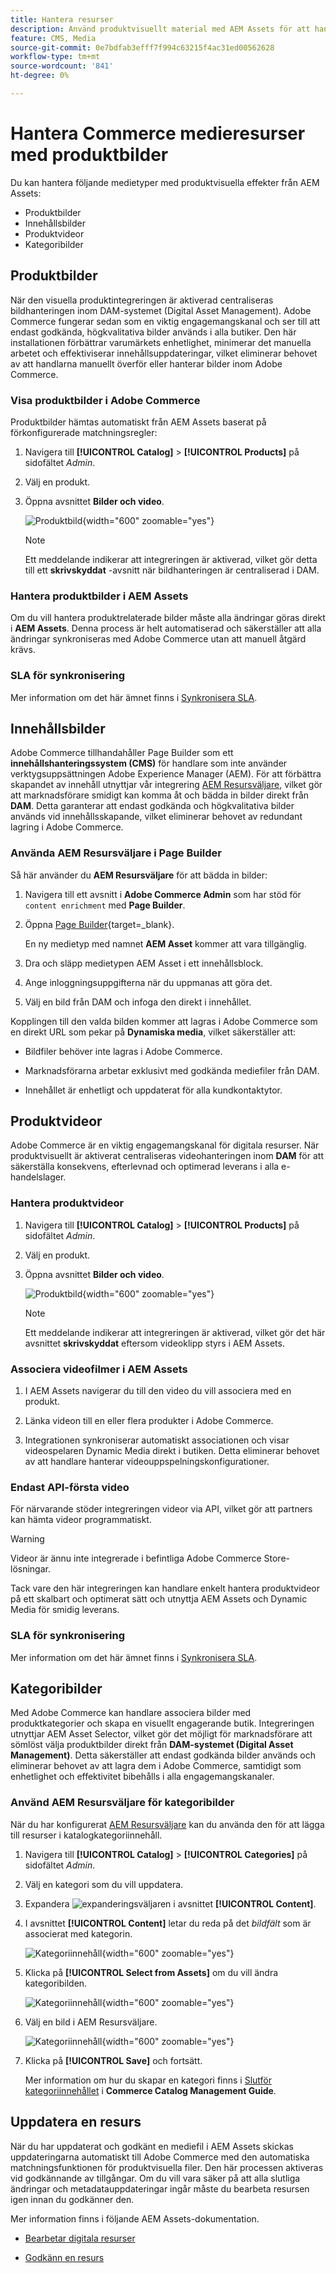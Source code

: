 ```yaml
---
title: Hantera resurser
description: Använd produktvisuellt material med AEM Assets för att hantera mediematerial för butiken.
feature: CMS, Media
source-git-commit: 0e7bdfab3efff7f994c63215f4ac31ed00562628
workflow-type: tm+mt
source-wordcount: '841'
ht-degree: 0%

---
```



# Hantera Commerce medieresurser med produktbilder

<!--In ACAP-844, this topic was linked to from the Commerce Admin products images and videos when the Assets integration is enabled. If the URL to the topic changes, be sure to add a redirect.-->

Du kan hantera följande medietyper med produktvisuella effekter från AEM Assets:

* Produktbilder
* Innehållsbilder
* Produktvideor
* Kategoribilder

## Produktbilder

När den visuella produktintegreringen är aktiverad centraliseras bildhanteringen inom DAM-systemet (Digital Asset Management). Adobe Commerce fungerar sedan som en viktig engagemangskanal och ser till att endast godkända, högkvalitativa bilder används i alla butiker. Den här installationen förbättrar varumärkets enhetlighet, minimerar det manuella arbetet och effektiviserar innehållsuppdateringar, vilket eliminerar behovet av att handlarna manuellt överför eller hanterar bilder inom Adobe Commerce.

### Visa produktbilder i Adobe Commerce

Produktbilder hämtas automatiskt från AEM Assets baserat på förkonfigurerade matchningsregler:

1. Navigera till **[!UICONTROL Catalog]** > **[!UICONTROL Products]** på sidofältet _Admin_.

1. Välj en produkt.

1. Öppna avsnittet **Bilder och video**.

   ![Produktbild](assets/product-image.png){width="600" zoomable="yes"}

   >[!NOTE]
   >
   > Ett meddelande indikerar att integreringen är aktiverad, vilket gör detta till ett **skrivskyddat** -avsnitt när bildhanteringen är centraliserad i DAM.

### Hantera produktbilder i AEM Assets

Om du vill hantera produktrelaterade bilder måste alla ändringar göras direkt i **AEM Assets**. Denna process är helt automatiserad och säkerställer att alla ändringar synkroniseras med Adobe Commerce utan att manuell åtgärd krävs.

### SLA för synkronisering

Mer information om det här ämnet finns i [Synkronisera SLA](get-started/setup-synchronization.md#synchronization-sla).

## Innehållsbilder

Adobe Commerce tillhandahåller Page Builder som ett **innehållshanteringssystem (CMS)** för handlare som inte använder verktygsuppsättningen Adobe Experience Manager (AEM). För att förbättra skapandet av innehåll utnyttjar vår integrering [AEM Resursväljare](synchronize/asset-selector-integration.md), vilket gör att marknadsförare smidigt kan komma åt och bädda in bilder direkt från **DAM**. Detta garanterar att endast godkända och högkvalitativa bilder används vid innehållsskapande, vilket eliminerar behovet av redundant lagring i Adobe Commerce.

### Använda AEM Resursväljare i Page Builder

Så här använder du **AEM Resursväljare** för att bädda in bilder:

1. Navigera till ett avsnitt i **Adobe Commerce Admin** som har stöd för `content enrichment` med **Page Builder**.

1. Öppna [Page Builder](https://developer.adobe.com/commerce/frontend-core/page-builder/){target=_blank}.

   En ny medietyp med namnet **AEM Asset** kommer att vara tillgänglig.

1. Dra och släpp medietypen AEM Asset i ett innehållsblock.

1. Ange inloggningsuppgifterna när du uppmanas att göra det.

1. Välj en bild från DAM och infoga den direkt i innehållet.

Kopplingen till den valda bilden kommer att lagras i Adobe Commerce som en direkt URL som pekar på **Dynamiska media**, vilket säkerställer att:

* Bildfiler behöver inte lagras i Adobe Commerce.

* Marknadsförarna arbetar exklusivt med godkända mediefiler från DAM.

* Innehållet är enhetligt och uppdaterat för alla kundkontaktytor.

## Produktvideor

Adobe Commerce är en viktig engagemangskanal för digitala resurser. När produktvisuellt är aktiverat centraliseras videohanteringen inom **DAM** för att säkerställa konsekvens, efterlevnad och optimerad leverans i alla e-handelslager.

### Hantera produktvideor

1. Navigera till **[!UICONTROL Catalog]** > **[!UICONTROL Products]** på sidofältet _Admin_.

1. Välj en produkt.

1. Öppna avsnittet **Bilder och video**.

   ![Produktbild](assets/product-image.png){width="600" zoomable="yes"}

   >[!NOTE]
   >
   > Ett meddelande indikerar att integreringen är aktiverad, vilket gör det här avsnittet **skrivskyddat** eftersom videoklipp styrs i AEM Assets.

### Associera videofilmer i AEM Assets

1. I AEM Assets navigerar du till den video du vill associera med en produkt.

1. Länka videon till en eller flera produkter i Adobe Commerce.

1. Integrationen synkroniserar automatiskt associationen och visar videospelaren Dynamic Media direkt i butiken. Detta eliminerar behovet av att handlare hanterar videouppspelningskonfigurationer.

### Endast API-första video

För närvarande stöder integreringen videor via API, vilket gör att partners kan hämta videor programmatiskt.

>[!WARNING]
>
> Videor är ännu inte integrerade i befintliga Adobe Commerce Store-lösningar.

Tack vare den här integreringen kan handlare enkelt hantera produktvideor på ett skalbart och optimerat sätt och utnyttja AEM Assets och Dynamic Media för smidig leverans.

### SLA för synkronisering

Mer information om det här ämnet finns i [Synkronisera SLA](get-started/setup-synchronization.md#synchronization-sla).

## Kategoribilder

Med Adobe Commerce kan handlare associera bilder med produktkategorier och skapa en visuellt engagerande butik. Integreringen utnyttjar AEM Asset Selector, vilket gör det möjligt för marknadsförare att sömlöst välja produktbilder direkt från **DAM-systemet (Digital Asset Management)**. Detta säkerställer att endast godkända bilder används och eliminerar behovet av att lagra dem i Adobe Commerce, samtidigt som enhetlighet och effektivitet bibehålls i alla engagemangskanaler.

### Använd AEM Resursväljare för kategoribilder

När du har konfigurerat [AEM Resursväljare](synchronize/asset-selector-integration.md) kan du använda den för att lägga till resurser i katalogkategoriinnehåll.

1. Navigera till **[!UICONTROL Catalog]** > **[!UICONTROL Categories]** på sidofältet _Admin_.

1. Välj en kategori som du vill uppdatera.

1. Expandera ![expanderingsväljaren](../assets/icon-display-expand.png) i avsnittet **[!UICONTROL Content]**.

1. I avsnittet **[!UICONTROL Content]** letar du reda på det *bildfält* som är associerat med kategorin.

   ![Kategoriinnehåll](assets/category-asset.png){width="600" zoomable="yes"}

1. Klicka på **[!UICONTROL Select from Assets]** om du vill ändra kategoribilden.

   ![Kategoriinnehåll](assets/asset-view.png){width="600" zoomable="yes"}

1. Välj en bild i AEM Resursväljare.

   ![Kategoriinnehåll](assets/select-image.png){width="600" zoomable="yes"}

1. Klicka på **[!UICONTROL Save]** och fortsätt.

   Mer information om hur du skapar en kategori finns i [Slutför kategoriinnehållet](https://experienceleague.adobe.com/en/docs/commerce-admin/catalog/categories/create/category-create#step-3-complete-the-category-content) i **Commerce Catalog Management Guide**.

## Uppdatera en resurs

När du har uppdaterat och godkänt en mediefil i AEM Assets skickas uppdateringarna automatiskt till Adobe Commerce med den automatiska matchningsfunktionen för produktvisuella filer. Den här processen aktiveras vid godkännande av tillgångar. Om du vill vara säker på att alla slutliga ändringar och metadatauppdateringar ingår måste du bearbeta resursen igen innan du godkänner den.

Mer information finns i följande AEM Assets-dokumentation.

* [Bearbetar digitala resurser](https://experienceleague.adobe.com/en/docs/experience-manager-cloud-service/content/assets/manage/reprocessing)

* [Godkänn en resurs](https://experienceleague.adobe.com/en/docs/experience-manager-cloud-service/content/assets/dynamicmedia/dynamic-media-open-apis/approve-assets)
